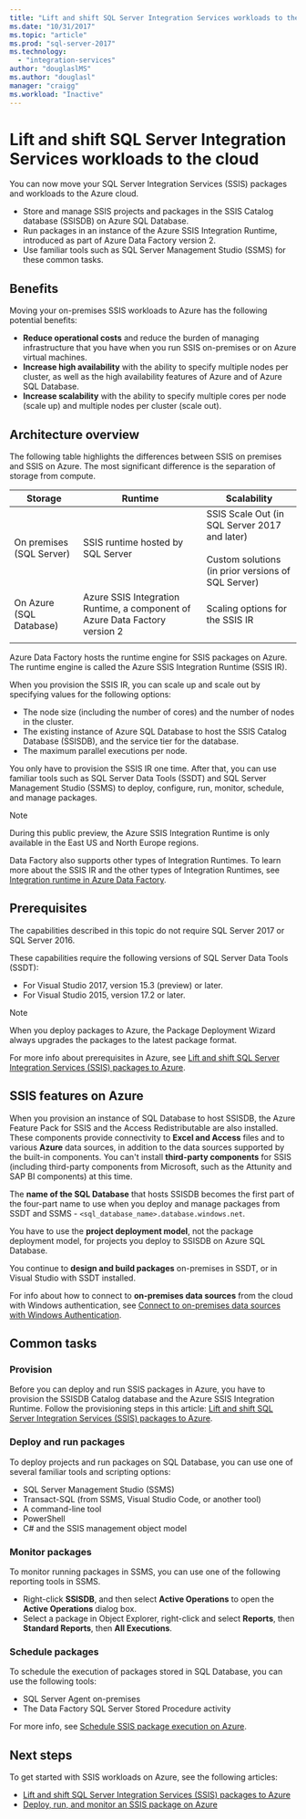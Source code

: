 ```yaml
---
title: "Lift and shift SQL Server Integration Services workloads to the cloud | Microsoft Docs"
ms.date: "10/31/2017"
ms.topic: "article"
ms.prod: "sql-server-2017"
ms.technology: 
  - "integration-services"
author: "douglaslMS"
ms.author: "douglasl"
manager: "craigg"
ms.workload: "Inactive"
---
```

# Lift and shift SQL Server Integration Services workloads to the cloud
You can now move your SQL Server Integration Services (SSIS) packages and workloads to the Azure cloud.
-   Store and manage SSIS projects and packages in the SSIS Catalog database (SSISDB) on Azure SQL Database.
-   Run packages in an instance of the Azure SSIS Integration Runtime, introduced as part of Azure Data Factory version 2.
-   Use familiar tools such as SQL Server Management Studio (SSMS) for these common tasks.

## Benefits
Moving your on-premises SSIS workloads to Azure has the following potential benefits:
-   **Reduce operational costs** and reduce the burden of managing infrastructure that you have when you run SSIS on-premises or on Azure virtual machines.
-   **Increase high availability** with the ability to specify multiple nodes per cluster, as well as the high availability features of Azure and of Azure SQL Database.
-   **Increase scalability** with the ability to specify multiple cores per node (scale up) and multiple nodes per cluster (scale out).

## Architecture overview
The following table highlights the differences between SSIS on premises and SSIS on Azure. The most significant difference is the separation of storage from compute.

| Storage | Runtime | Scalability |
|---|---|---|
| On premises (SQL Server) | SSIS runtime hosted by SQL Server | SSIS Scale Out (in SQL Server 2017 and later)<br/><br/>Custom solutions (in prior versions of SQL Server) |
| On Azure (SQL Database) | Azure SSIS Integration Runtime, a component of Azure Data Factory version 2 | Scaling options for the SSIS IR |
| | | |

Azure Data Factory hosts the runtime engine for SSIS packages on Azure. The runtime engine is called the Azure SSIS Integration Runtime (SSIS IR).

When you provision the SSIS IR, you can scale up and scale out by specifying values for the following options:
-   The node size (including the number of cores) and the number of nodes in the cluster.
-   The existing instance of Azure SQL Database to host the SSIS Catalog Database (SSISDB), and the service tier for the database.
-   The maximum parallel executions per node.

You only have to provision the SSIS IR one time. After that, you can use familiar tools such as SQL Server Data Tools (SSDT) and SQL Server Management Studio (SSMS) to deploy, configure, run, monitor, schedule, and manage packages.

> [!NOTE]
> During this public preview, the Azure SSIS Integration Runtime is only available in the East US and North Europe regions.

Data Factory also supports other types of Integration Runtimes. To learn more about the SSIS IR and the other types of Integration Runtimes, see [Integration runtime in Azure Data Factory](https://docs.microsoft.com/en-us/azure/data-factory/concepts-integration-runtime).

## Prerequisites
The capabilities described in this topic do not require SQL Server 2017 or SQL Server 2016.

These capabilities require the following versions of SQL Server Data Tools (SSDT):
-   For Visual Studio 2017, version 15.3 (preview) or later.
-   For Visual Studio 2015,  version 17.2 or later.

> [!NOTE]
> When you deploy packages to Azure, the Package Deployment Wizard always upgrades the packages to the latest package format.

For more info about prerequisites in Azure, see [Lift and shift SQL Server Integration Services (SSIS) packages to Azure](https://docs.microsoft.com/en-us/azure/data-factory/tutorial-deploy-ssis-packages-azure).

## SSIS features on Azure

When you provision an instance of SQL Database to host SSISDB, the Azure Feature Pack for SSIS and the Access Redistributable are also installed. These components provide connectivity to **Excel and Access** files and to various **Azure** data sources, in addition to the data sources supported by the built-in components. You can't install **third-party components** for SSIS (including third-party components from Microsoft, such as the Attunity and SAP BI components) at this time.

The **name of the SQL Database** that hosts SSISDB becomes the first part of the four-part name to use when you deploy and manage packages from SSDT and SSMS - `<sql_database_name>.database.windows.net`.

You have to use the **project deployment model**, not the package deployment model, for projects you deploy to SSISDB on Azure SQL Database.

You continue to **design and build packages** on-premises in SSDT, or in Visual Studio with SSDT installed.

For info about how to connect to **on-premises data sources** from the cloud with Windows authentication, see [Connect to on-premises data sources with Windows Authentication](ssis-azure-connect-with-windows-auth.md).

## Common tasks

### Provision
Before you can deploy and run SSIS packages in Azure, you have to provision the SSISDB Catalog database and the Azure SSIS Integration Runtime. Follow the provisioning steps in this article: [Lift and shift SQL Server Integration Services (SSIS) packages to Azure](https://docs.microsoft.com/en-us/azure/data-factory/tutorial-deploy-ssis-packages-azure).

### Deploy and run packages
To deploy projects and run packages on SQL Database, you can use one of several familiar tools and scripting options:
-   SQL Server Management Studio (SSMS)
-   Transact-SQL (from SSMS, Visual Studio Code, or another tool)
-   A command-line tool
-   PowerShell
-   C# and the SSIS management object model

### Monitor packages
To monitor running packages in SSMS, you can use one of the following reporting tools in SSMS.
-   Right-click **SSISDB**, and then select **Active Operations** to open the **Active Operations** dialog box.
-   Select a package in Object Explorer, right-click and select **Reports**, then **Standard Reports**, then **All Executions**.

### Schedule packages
To schedule the execution of packages stored in SQL Database, you can use the following tools:
-   SQL Server Agent on-premises
-   The Data Factory SQL Server Stored Procedure activity

For more info, see [Schedule SSIS package execution on Azure](ssis-azure-schedule-packages.md).

## Next steps
To get started with SSIS workloads on Azure, see the following articles:
-   [Lift and shift SQL Server Integration Services (SSIS) packages to Azure](https://docs.microsoft.com/en-us/azure/data-factory/tutorial-deploy-ssis-packages-azure)
-   [Deploy, run, and monitor an SSIS package on Azure](ssis-azure-deploy-run-monitor-tutorial.md)
